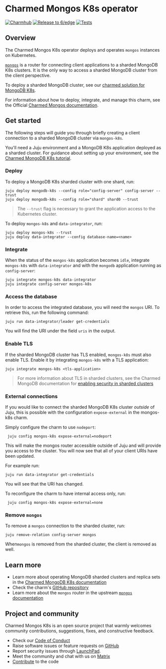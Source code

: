 # Charmed Mongos K8s operator

[![Charmhub](https://charmhub.io/mongos-k8s/badge.svg)](https://charmhub.io/mongos-k8s)
[![Release to 6/edge](https://github.com/canonical/mongos-k8s-operator/actions/workflows/release.yaml/badge.svg)](https://github.com/canonical/mongos-k8s-operator/actions/workflows/release.yaml)
[![Tests](https://github.com/canonical/mongos-k8s-operator/actions/workflows/ci.yaml/badge.svg)](https://github.com/canonical/mongos-k8s-operator/actions/workflows/ci.yaml)

## Overview

The Charmed Mongos K8s operator deploys and operates `mongos` instances on Kubernetes.

[`mongos`](https://www.mongodb.com/docs/v6.0/reference/program/mongos/) is a router for connecting client applications to a sharded MongoDB K8s clusters. It is the only way to access a sharded MongoDB cluster from the client perspective.

To deploy a sharded MongoDB cluster, see our [charmed solution for MongoDB K8s](https://charmhub.io/mongodb-k8s).

For information about how to deploy, integrate, and manage this charm, see the Official [Charmed Mongos documentation](https://charmhub.io/mongos-k8s).

## Get started
The following steps will guide you through briefly creating a client connection to a sharded MongoDB cluster via `mongos-k8s`. 

You'll need a Juju environment and a MongoDB K8s application deployed as a sharded cluster. For guidance about setting up your environment, see the [Charmed MongoDB K8s tutorial](https://charmhub.io/mongodb-k8s/docs/t-set-up).

### Deploy
To deploy a MongoDB K8s sharded cluster with one shard, run:
```
juju deploy mongodb-k8s --config role="config-server" config-server --trust
juju deploy mongodb-k8s --config role="shard" shard0 --trust
```
> The `--trust` flag is necessary to grant the application access to the Kubernetes cluster.

To deploy `mongos-k8s` and `data-integrator`, run:

```none
juju deploy mongos-k8s --trust
juju deploy data-integrator --config database-name=<name>
```

### Integrate 
When the status of the `mongos-k8s` application becomes `idle`, integrate `mongos-k8s` with `data-integrator` and with the `mongodb` application running as `config-server`:
```none
juju integrate mongos-k8s data-integrator
juju integrate config-server mongos-k8s
```

### Access the database
In order to access the integrated database, you will need the `mongos` URI. To retrieve this, run the following command:
```none
juju run data-integrator/leader get-credentials
```

You will find the URI under the field `uris` in the output.
<!--TODO: Uncomment when sharding tutorial is up.
> For more information about accessing the database, see the Charmed MongoDB documentation for [accessing a client database](https://charmhub.io/mongodb/docs/t-integrate-sharding#heading--access-integrated-database).-->

### Enable TLS
If the sharded MongoDB cluster has TLS enabled, `mongos-k8s` must also enable TLS. Enable it by integrating `mongos-k8s` with a TLS application:
```none
juju integrate mongos-k8s <tls-application>
```
> For more information about TLS in sharded clusters, see the Charmed MongoDB documentation for [enabling security in sharded clusters](https://charmhub.io/mongodb/docs/t-enable-tls-sharding)

### External connections

If you would like to connect the sharded MongoDB K8s cluster *outside* of Juju, this is possible with the configuration `expose-external` in the mongos-k8s charm.

Simply configure the charm to use `nodeport`:
```shell
 juju config mongos-k8s expose-external=nodeport
```

This will make the mongos router accessible outside of Juju and will provide you access to the cluster. You will now see that all of your client URIs have been updated. 

For example run:
```
juju run data-integrator get-credentials
```

You will see that the URI has changed.

To reconfigure the charm to have internal access only, run:
```shell
 juju config mongos-k8s expose-external=none
```

### Remove `mongos`
To remove a `mongos` connection to the sharded cluster, run:
```none
juju remove-relation config-server mongos
```
When`mongos` is removed from the sharded cluster, the client is removed as well.

## Learn more
* Learn more about operating MongoDB sharded clusters and replica sets in the [Charmed MongoDB K8s documentation](https://charmhub.io/mongodb-k8s)
* Check the charm's [GitHub repository](https://github.com/canonical/mongos-k8s-operator)
* Learn more about the `mongos` router in the upstream [`mongos` documentation](https://www.mongodb.com/docs/v6.0/reference/program/mongos/)

## Project and community
Charmed Mongos K8s is an open source project that warmly welcomes community contributions, suggestions, fixes, and constructive feedback.

* Check our [Code of Conduct](https://ubuntu.com/community/ethos/code-of-conduct)
* Raise software issues or feature requests on [GitHub](https://github.com/canonical/mongos-k8s-operator/issues)
* Report security issues through [LaunchPad](https://wiki.ubuntu.com/DebuggingSecurity#How%20to%20File). 
* Meet the community and chat with us on [Matrix](https://matrix.to/#/#charmhub-data-platform:ubuntu.com)
* [Contribute](https://github.com/canonical/mongodb-k8s-operator/blob/main/CONTRIBUTING.md) to the code

